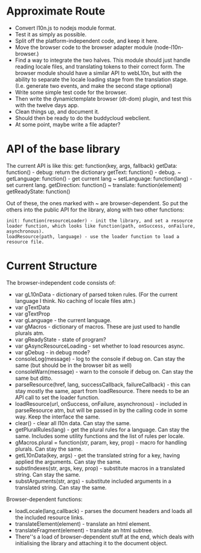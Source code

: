 Approximate Route
=================

* Convert l10n.js to nodejs module format.
* Test it as simply as possible.
* Split off the platform-independent code, and keep it here.
* Move the browser code to the browser adapter module (node-l10n-browser.)
* Find a way to integrate the two halves. This module should just handle reading locale files, and translating tokens to their correct form. The browser module should have a similar API to webL10n, but with the ability to separate the locale loading stage from the translation stage. (I.e. generate two events, and make the second stage optional)
* Write some simple test code for the browser.
* Then write the dynamictemplate browser (dt-dom) plugin, and test this with the twelve days app.
* Clean things up, and document it.
* Should then be ready to do the buddycloud webclient.
* At some point, maybe write a file adapter?

API of the base library
=======================

The current API is like this:
    get: function(key, args, fallback)
    getData: function() - debug: return the dictionary
    getText: function() - debug.
    ~ getLanguage: function() - get current lang
    ~ setLanguage: function(lang) - set current lang.
    getDirection: function() 
    ~ translate: function(element)
    getReadyState: function()

Out of these, the ones marked with ~ are browser-dependent. So put the others into the public API for the library, along with two other functions:

    init: function(resourceLoader) - init the library, and set a resource loader function, which looks like function(path, onSuccess, onFailure, asynchronous).
    loadResource(path, language) - use the loader function to load a resource file.

Current Structure
=================
The browser-independent code consists of:
* var gL10nData - dictionary of parsed token rules. (For the current language I think. No caching of locale files atm.)
* var gTextData
* var gTextProp
* var gLanguage - the current language.
* var gMacros - dictionary of macros. These are just used to handle plurals atm.
* var gReadyState - state of program?
* var gAsyncResourceLoading - set whether to load resources async.
* var gDebug - in debug mode?
* consoleLog(message) - log to the console if debug on. Can stay the same (but should be in the browser bit as well)
* consoleWarn(message) - warn to the console if debug on. Can stay the same but ditto.
* parseResource(href, lang, successCallback, failureCallback) - this can stay mostly the same, apart from loadResource. There needs to be an API call to set the loader function.
* loadResource(url, onSuccess, onFailure, asynchronous) - included in parseResource atm, but will be passed in by the calling code in some way. Keep the interface the same.
* clear() - clear all l10n data. Can stay the same.
* getPluralRules(lang) - get the plural rules for a language. Can stay the same. Includes some utility functions and the list of rules per locale.
* gMacros.plural = function(str, param, key, prop) - macro for handling plurals. Can stay the same.
* getL10nData(key, args) - get the translated string for a key, having applied the arguments. Can stay the same.
* substIndexes(str, args, key, prop) - substitute macros in a translated string. Can stay the same.
* substArguments(str, args) - substitute included arguments in a translated string. Can stay the same.


Browser-dependent functions:
* loadLocale(lang,callback) - parses the document headers and loads all the included resource links.
* translateElement(element) - translate an html element.
* translateFragment(element) - translate an html subtree.
* There''s a load of browser-dependent stuff at the end, which deals with initialising the library and attaching it to the document object.
